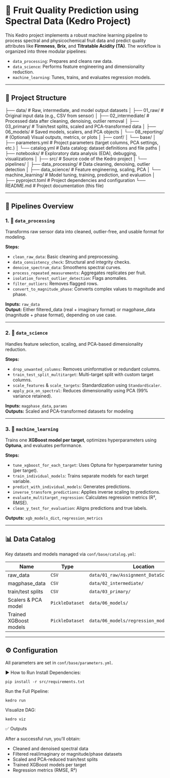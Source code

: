 # 🍎 Fruit Quality Prediction using Spectral Data (Kedro Project)

This Kedro project implements a robust machine learning pipeline to process spectral and physicochemical fruit data and predict quality attributes like **Firmness**, **Brix**, and **Titratable Acidity (TA)**. The workflow is organized into three modular pipelines:

- `data_processing`: Prepares and cleans raw data.
- `data_science`: Performs feature engineering and dimensionality reduction.
- `machine_learning`: Tunes, trains, and evaluates regression models.

---

## 📂 Project Structure

├── data/                       # Raw, intermediate, and model output datasets
│   ├── 01_raw/                # Original input data (e.g., CSV from sensor)
│   ├── 02_intermediate/       # Processed data after cleaning, denoising, outlier removal
│   ├── 03_primary/            # Train/test splits, scaled and PCA-transformed data
│   ├── 06_models/             # Saved models, scalers, and PCA objects
│   └── 08_reporting/          # (Optional) Visual outputs, metrics, or plots
│
├── conf/
│   └── base/
│       ├── parameters.yml     # Project parameters (target columns, PCA settings, etc.)
│       └── catalog.yml        # Data catalog: dataset definitions and file paths
│
├── notebooks/                 # Exploratory data analysis (EDA), debugging, visualizations
│
├── src/                       # Source code of the Kedro project
│   └── pipelines/
│       ├── data_processing/   # Data cleaning, denoising, outlier detection
│       ├── data_science/      # Feature engineering, scaling, PCA
│       └── machine_learning/  # Model tuning, training, prediction, and evaluation
│
├── pyproject.toml             # Project dependencies and configuration
└── README.md                  # Project documentation (this file)

---

## 🔁 Pipelines Overview

### 1. 🧼 `data_processing`

Transforms raw sensor data into cleaned, outlier-free, and usable format for modeling.

**Steps:**
- `clean_raw_data`: Basic cleaning and preprocessing.
- `data_consistency_check`: Structural and integrity checks.
- `denoise_spectrum_data`: Smoothens spectral curves.
- `process_repeated_measurements`: Aggregates replicates per fruit.
- `isolation_forest_outlier_detection`: Flags anomalies.
- `filter_outliers`: Removes flagged rows.
- `convert_to_magnitude_phase`: Converts complex values to magnitude and phase.

**Inputs:** `raw_data`  
**Output:** Either filtered_data (real + imaginary format) or magphase_data (magnitude + phase format), depending on use case.

---

### 2. 🧪 `data_science`

Handles feature selection, scaling, and PCA-based dimensionality reduction.

**Steps:**
- `drop_unwanted_columns`: Removes uninformative or redundant columns.
- `train_test_split_multitarget`: Multi-target split with custom target columns.
- `scale_features` & `scale_targets`: Standardization using `StandardScaler`.
- `apply_pca_on_spectral`: Reduces dimensionality using PCA (99% variance retained).

**Inputs:** `magphase_data`, `params`  
**Outputs:** Scaled and PCA-transformed datasets for modeling

---

### 3. 🤖 `machine_learning`

Trains one **XGBoost model per target**, optimizes hyperparameters using **Optuna**, and evaluates performance.

**Steps:**
- `tune_xgboost_for_each_target`: Uses Optuna for hyperparameter tuning (per target).
- `train_individual_models`: Trains separate models for each target variable.
- `predict_with_individual_models`: Generates predictions.
- `inverse_transform_predictions`: Applies inverse scaling to predictions.
- `evaluate_multitarget_regression`: Calculates regression metrics (R², RMSE).
- `clean_y_test_for_evaluation`: Aligns predictions and true labels.

**Outputs:** `xgb_models_dict`, `regression_metrics`

---

## 📊 Data Catalog

Key datasets and models managed via `conf/base/catalog.yml`:

| Name                        | Type                 | Location                                 |
|-----------------------------|----------------------|------------------------------------------|
| raw_data                   | `CSV`                | `data/01_raw/Assignment_DataScientist_*.csv` |
| magphase_data              | `CSV`                | `data/02_intermediate/`                  |
| train/test splits          | `CSV`                | `data/03_primary/`                       |
| Scalers & PCA model        | `PickleDataset`      | `data/06_models/`                        |
| Trained XGBoost models     | `PickleDataset`      | `data/06_models/regression_models.pkl`  |

---

## ⚙️ Configuration

All parameters are set in `conf/base/parameters.yml`.


▶️ How to Run
Install Dependencies:

```
pip install -r src/requirements.txt
```
Run the Full Pipeline:

```
kedro run
```

Visualize DAG:

```
kedro viz
```

✅ Outputs

After a successful run, you'll obtain:

- Cleaned and denoised spectral data
- Filtered real/imaginary or magnitude/phase datasets
- Scaled and PCA-reduced train/test splits
- Trained XGBoost models per target
- Regression metrics (RMSE, R²)
